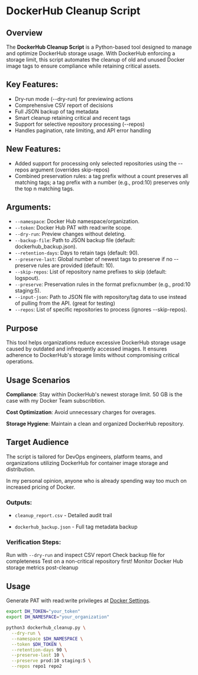 # DockerHub Cleanup Script

## Overview
The **DockerHub Cleanup Script** is a Python-based tool designed to manage and optimize DockerHub storage usage. With DockerHub enforcing a storage limit, this script automates the cleanup of old and unused Docker image tags to ensure compliance while retaining critical assets.

## Key Features:
- Dry-run mode (--dry-run) for previewing actions
- Comprehensive CSV report of decisions
- Full JSON backup of tag metadata
- Smart cleanup retaining critical and recent tags
- Support for selective repository processing (--repos)
- Handles pagination, rate limiting, and API error handling

## New Features:
- Added support for processing only selected repositories using the --repos argument (overrides skip-repos)
- Combined preservation rules: a tag prefix without a count preserves all matching tags; a tag prefix with a number (e.g., prod:10) preserves only the top n matching tags.

## Arguments:
- `--namespace`: Docker Hub namespace/organization.
- `--token`: Docker Hub PAT with read:write scope.
- `--dry-run`: Preview changes without deleting.
- `--backup-file`: Path to JSON backup file (default: dockerhub_backup.json).
- `--retention-days`: Days to retain tags (default: 90).
- `--preserve-last`: Global number of newest tags to preserve if no --preserve rules are provided (default: 10).
- `--skip-repos`: List of repository name prefixes to skip (default: logspout).
- `--preserve`: Preservation rules in the format prefix:number (e.g., prod:10 staging:5).
- `--input-json`: Path to JSON file with repository/tag data to use instead of pulling from the API. (great for testing)
- `--repos`: List of specific repositories to process (ignores --skip-repos).

## Purpose
This tool helps organizations reduce excessive DockerHub storage usage caused by outdated and infrequently accessed images. It ensures adherence to DockerHub's storage limits without compromising critical operations.

## Usage Scenarios
 **Compliance**: Stay within DockerHub's newest storage limit. 50 GB is the case with my Docker Team subscribtion.

**Cost Optimization**: Avoid unnecessary charges for overages.

**Storage Hygiene**: Maintain a clean and organized DockerHub repository.

## Target Audience
The script is tailored for DevOps engineers, platform teams, and organizations utilizing DockerHub for container image storage and distribution.

In my personal opinion, anyone who is already spending way too much on increased pricing of Docker.

### Outputs:
- `cleanup_report.csv` - Detailed audit trail

- `dockerhub_backup.json` - Full tag metadata backup

### Verification Steps:
Run with `--dry-run` and inspect CSV report
Check backup file for completeness
Test on a non-critical repository first!
Monitor Docker Hub storage metrics post-cleanup

## Usage
Generate PAT with read:write privileges at [Docker Settings](https://app.docker.com/settings/personal-access-tokens).

```bash
export DH_TOKEN="your_token"
export DH_NAMESPACE="your_organization"

python3 dockerhub_cleanup.py \
  --dry-run \
  --namespace $DH_NAMESPACE \
  --token $DH_TOKEN \
  --retention-days 90 \
  --preserve-last 10 \
  --preserve prod:10 staging:5 \
  --repos repo1 repo2
```
````
